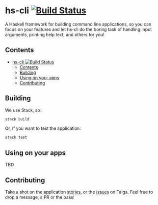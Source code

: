 # hs-cli [![Build Status](https://travis-ci.org/Miguel-Fontes/hs-cli.svg?branch=master)](https://travis-ci.org/Miguel-Fontes/hs-cli)

A Haskell framework for building command line applications, so you can focus on your features and let hs-cli do the boring task of handling input arguments, printing help text, and others for you!

## Contents

<!-- TOC -->

- [hs-cli ![Build Status](https://travis-ci.org/Miguel-Fontes/hs-cli)](#hs-cli-build-statushttps---travis-ciorg-miguel-fontes-hs-clisvgbranchmasterhttps---travis-ciorg-miguel-fontes-hs-cli)
    - [Contents](#contents)
    - [Building](#building)
    - [Using on your apps](#using-on-your-apps)
    - [Contributing](#contributing)

<!-- /TOC -->

## Building

We use Stack, so:

``` bash
stack build
```

Or, if you want to test the application:

``` bash
stack test
```

## Using on your apps

TBD

## Contributing

Take a shot on the application [stories](https://tree.taiga.io/project/miguel-fontes-hs-cli/kanban), or the [issues](https://tree.taiga.io/project/miguel-fontes-hs-cli/issues) on Taiga. Feel free to drop a message, a PR or the bass!
